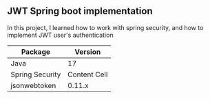 ## JWT Spring boot implementation

In this project, I learned how to work with spring security, and how to implement JWT user's authentication

| Package  | Version |
| ------------- | ------------- |
| Java  | 17  |
| Spring Security  | Content Cell  |
| jsonwebtoken  | 0.11.x  |